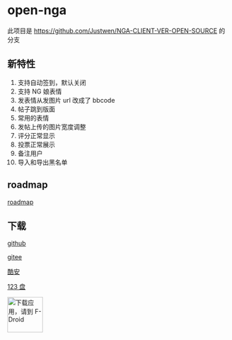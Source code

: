 # open-nga

此项目是 https://github.com/Justwen/NGA-CLIENT-VER-OPEN-SOURCE 的分支

## 新特性

1. 支持自动签到，默认关闭
2. 支持 NG 娘表情
3. 发表情从发图片 url 改成了 bbcode
4. 帖子跳到版面
5. 常用的表情
6. 发帖上传的图片宽度调整
7. 评分正常显示
8. 投票正常展示
9. 备注用户
10. 导入和导出黑名单

## roadmap

[roadmap](https://github.com/mlzzen/open-nga/issues/1)

## 下载

[github](https://github.com/mlzzen/open-nga/releases)

[gitee](https://gitee.com/mlzzen/open-nga/releases)

[酷安](https://www.coolapk.com/u/1683318)

[123 盘](https://www.123pan.com/s/q6P8jv-mB9Fd.html)

[<img src="https://fdroid.gitlab.io/artwork/badge/get-it-on-zh-hans.png"
    alt="下载应用，请到 F-Droid"
    height="80">](https://f-droid.org/packages/dev.mlzzen.androidnga)
